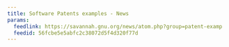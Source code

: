 ```yaml
---
title: Software Patents examples - News
params:
  feedlink: https://savannah.gnu.org/news/atom.php?group=patent-examp
  feedid: 56fcbe5e5abfc2c38072d5f4d320f77d
---
```

